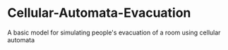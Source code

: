 # Cellular-Automata-Evacuation
A basic model for simulating people's evacuation of a room using cellular automata
